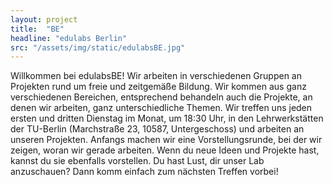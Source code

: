 ```yaml
---
layout: project
title:  "BE"
headline: "edulabs Berlin"
src: "/assets/img/static/edulabsBE.jpg"
---
```


Willkommen bei edulabsBE! Wir arbeiten in verschiedenen Gruppen an Projekten
rund um freie und zeitgemäße Bildung. Wir kommen aus ganz verschiedenen
Bereichen, entsprechend behandeln auch die Projekte, an denen wir arbeiten,
ganz unterschiedliche Themen. Wir treffen uns jeden ersten und dritten Dienstag
im Monat, um 18:30 Uhr, in den Lehrwerkstätten der TU-Berlin (Marchstraße 23,
10587, Untergeschoss) und arbeiten an unseren Projekten. Anfangs machen wir
eine Vorstellungsrunde, bei der wir zeigen, woran wir gerade arbeiten. Wenn du
neue Ideen und Projekte hast, kannst du sie ebenfalls vorstellen. Du hast Lust,
dir unser Lab anzuschauen? Dann komm einfach zum nächsten Treffen vorbei!
